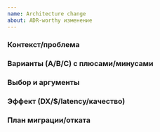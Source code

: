 ```yaml
---
name: Architecture change
about: ADR-worthy изменение
---
```

### Контекст/проблема
### Варианты (A/B/C) с плюсами/минусами
### Выбор и аргументы
### Эффект (DX/$/latency/качество)
### План миграции/отката
